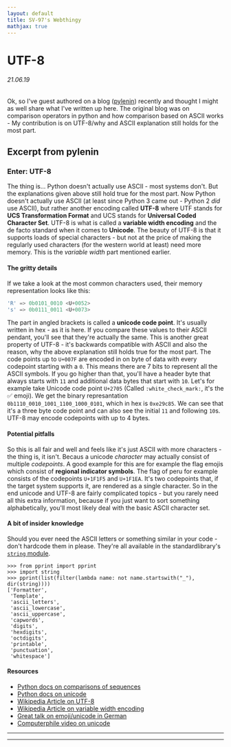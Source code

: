 ```yaml
---
layout: default
title: SV-97's Webthingy
mathjax: true
---
```


# UTF-8

###### 21.06.19

Ok, so I've guest authored on a blog ([pylenin](https://www.pylenin.com/blogs/python-comparison-operators/)) recently and thought I might as well share what I've written up here.
The original blog was on comparison operators in python and how comparison based on ASCII works - My contribution is on UTF-8/why and ASCII explanation still holds for the most part.

## Excerpt from pylenin

### Enter: UTF-8

The thing is... Python doesn't actually use ASCII - most systems don't. But the explanations given above still hold true for the most part.
Now Python doesn't actually use ASCII (at least since Python 3 came out - Python 2 *did* use ASCII), but rather another encoding called **UTF-8** where UTF stands for **UCS Transformation Format** and UCS stands for **Universal Coded Character Set**. UTF-8 is what is called a **variable width encoding** and the de facto standard when it comes to **Unicode**. The beauty of UTF-8 is that it supports loads of special characters - but not at the price of making the regularly used characters (for the western world at least) need more memory. This is the *variable width* part mentioned earlier. 

#### The gritty details

If we take a look at the most common characters used, their memory representation looks like this:

```rust
'R' => 0b0101_0010 <U+0052>
's' => 0b0111_0011 <U+0073>
```

The part in angled brackets is called a **unicode code point**. It's usually written in hex - as it is here. If you compare these values to their ASCII pendant, you'll see that they're actually the same. This is another great property of UTF-8 - it's backwards compatible with ASCII and also the reason, why the above explanation still holds true for the most part. 
The code points up to `U+007F` are encoded in on byte of data with every codepoint starting with a `0`. This means there are 7 bits to represent all the ASCII symbols. If you go higher than that, you'll have a header byte that always starts with `11` and additional data bytes that start with `10`. 
Let's for example take Unicode code point `U+2705` (Called `:white_check_mark:`, it's the ✅ emoji). We get the binary represantation `0b1110_0010_1001_1100_1000_0101`, which in hex is `0xe29c85`. We can see that it's a three byte code point and can also see the initial `11` and following `10`s. UTF-8 may encode codepoints with up to 4 bytes. 

#### Potential pitfalls

So this is all fair and well and feels like it's just ASCII with more characters - the thing is, it isn't. Becaus a unicode *character* may actually consist of multiple *codepoints*. A good example for this are for example the flag emojis which consist of **regional indicator symbols**. The flag of peru for example consists of the codepoints `U+1F1F5` and `U+1F1EA`. It's two codepoints that, if the target system supports it, are rendered as a single character.
So in the end unicode and UTF-8 are fairly complicated topics - but you rarely need all this extra information, because if you just want to sort something alphabetically, you'll most likely deal with the basic ASCII character set. 

#### A bit of insider knowledge

Should you ever need the ASCII letters or something similar in your code - don't hardcode them in please. They're all available in the standardlibrary's [`string` module](https://docs.python.org/3/library/string.html).
```python3
>>> from pprint import pprint
>>> import string
>>> pprint(list(filter(lambda name: not name.startswith("_"), dir(string))))
['Formatter',
 'Template',
 'ascii_letters',
 'ascii_lowercase',
 'ascii_uppercase',
 'capwords',
 'digits',
 'hexdigits',
 'octdigits',
 'printable',
 'punctuation',
 'whitespace']
```

#### Resources
* [Python docs on comparisons of sequences](https://docs.python.org/3/tutorial/datastructures.html#comparing-sequences-and-other-types)
* [Python docs on unicode](https://docs.python.org/3/howto/unicode.html)
* [Wikipedia Article on UTF-8](https://en.wikipedia.org/wiki/UTF-8)
* [Wikipedia Article on variable width encoding](https://en.wikipedia.org/wiki/Variable-width_encoding)
* [Great talk on emoji/unicode in German](https://youtu.be/73VEB2zr4HU)
* [Computerphile video on unicode](https://youtu.be/MijmeoH9LT4)

---
---

